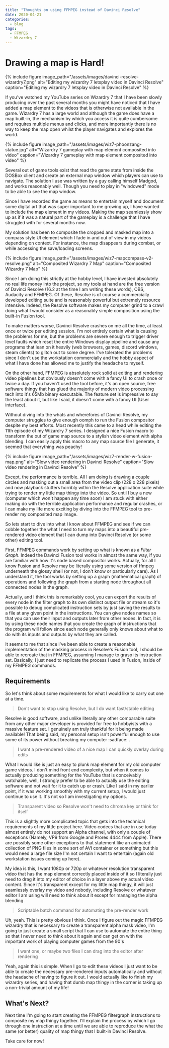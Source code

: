 ```yaml
---
title: "Thoughts on using FFMPEG instead of Davinci Resolve"
date: 2020-04-21
categories:
  - blog
tags:
  - FFMPEG
  - Wizardry 7
---
```

Drawing a map is Hard!
======================

{% include figure image_path="/assets/images/davinci-resolve-wizardry7.png"
alt="Editing my wizardry 7 letsplay video in Davinci Resolve"
caption="Editing my wizardry 7 letsplay video in Davinci Resolve" %}

If you've watched my YouTube series on Wizardry 7 that I have been slowly
producing over the past several months you might have noticed that I have
added a map element to the videos that is otherwise not available in the game.
Wizardry 7 has a large world and although the game does have a map built-in,
the mechanism by which you access it is quite cumbersome and requires multiple
menus and clicks, and more importantly there is no way to keep the map open
whilst the player navigates and explores the world.

{% include figure image_path="/assets/images/wiz7-phoonzang-statue.jpg"
alt="Wizardry 7 gameplay with map element composited into video"
caption="Wizardry 7 gameplay with map element composited into video" %}

Several out of game tools exist that read the game state from
inside the DOSBox client and create an external map window which players can
use to navigate.  The solution I use was written by a guy calling himself
Madgod, and works reasonably well.  Though you need to play in "windowed" mode
to be able to see the map window.

Since I have recorded the game as means to entertain myself and
document some digital art that was super important to me growing up, I have
wanted to include the map element in my videos.  Making the map seamlessly
show up as if it was a natural part of the gameplay is a challenge that
I have struggled with for several months now.

My solution has been to composite the cropped and masked map into a compass
style UI element which I fade in and out of view in my videos depending on
context. For instance, the map disappears during combat, or while accessing
the save/loading screens.

{% include figure image_path="/assets/images/wiz7-mapcompass-v2-resolve.png"
alt="Composited Wizardry 7 Map"
caption="Composited Wizardry 7 Map" %}

Since I am doing this strictly at the hobby level, I have invested absolutely
no real life money into the project, so my tools at hand are the free version
of Davinci Resolve (16.2 at the time I am writing these words), OBS, Audacity
and FFMPEG. Of these, Resolve is of course a commercially developed editing
suite and is reasonably powerful but extremely resource intensive.  Indeed,
the Resolve software makes my computer grind to a crawl doing what I would
consider as a reasonably simple composition using the built-in Fusion tool.

To make matters worse, Davinci Resolve crashes on me all the time, at least
once or twice per editing session.  I'm not entirely certain what is causing
the problems for me, but the problems are severe enough to trigger driver
level faults which reset the entire Windows display pipeline and cause any
programs that lean on it heavily (web browsers, games, discord windows, steam
clients) to glitch out to some degree.  I've tolerated the problems
since I don't use the workstation commercially and the hobby aspect of what
I have done has allowed me to justify the headache to myself.

On the other hand, FFMPEG is absolutely rock solid at editing and rendering
video pipelines but obviously doesn't come with a fancy UI to crash once or
twice a day.  If you haven't used the tool before, it's an open source, free
software thingy that has glued the majority of modern video processing
tech into it's 65Mb binary executable.  The feature set is impressive to say
the least about it, but like I said, it doesn't come with a fancy UI (User
interface).

Without diving into the whats and wherefores of Davinci Resolve, my computer
struggles to give enough oomph to run the Fusion compositor despite my
best efforts.  Most recently this came to a head while editing the 11th
episode of my Wizardry 7 series.  I designed a nice Fusion macro to transform
the out of game map source to a stylish video element with alpha blending.
I can easily apply this macro to any map source file I generate, it seemed
that everything was peachy!

{% include figure image_path="/assets/images/wiz7-render-w-fusion-map.png"
alt="Slow video rendering in Davinci Resolve"
caption="Slow video rendering in Davinci Resolve" %}

Except, the performance is terrible. All I am doing is drawing a couple
circles and masking out a small area from the video clip (228 x 228 pixels)
and now playback stutters horribly within the Resolve application suite while
trying to render my little map thingy into the video. So until I buy a new
(computer which won't happen any time soon) I am stuck with either
making do with the terrible application performance and regular crashes, or
I can make my life more exciting by diving into the FFMPEG tool to pre-render
my composited map image.

So lets start to dive into what I know about FFMPEG and see if we can cobble
together the what I need to turn my maps into a beautiful pre-rendered
video element that I can dump into Davinci Resolve (or some other) editing
tool.

First, FFMPEG commands work by setting up what is known as a *Filter Graph*.
Indeed the Davinci Fusion tool works in almost the same way, if you are
familiar with how it's node based compositor works.  Actually, for all I know
Fusion and Resolve may be literally using some version of ffmpeg underneath
the glossy shell (or not, I don't know or particularly care).  As I understand
it, the tool works by setting up a graph (mathematical graph) of operations
and following the graph from a starting node throughout all connected nodes
in the graph.

Actually, and I think this is remarkably cool, you can export the results of
every node in the filter graph to its own distinct output file or stream
so it's possible to debug complicated instruction sets by just saving
the results to a file at any given point in the instructions.  You can give
nodes names so that you can use their input and outputs later from other
nodes.  In fact, it is by using these node names that you create the graph of
instructions that the program will follow since each node generally only
knows about what to do with its inputs and outputs by what they are called.

It seems to me that since I've been able to create a reasonable implementation
of the masking process in Resolve's Fusion tool, I should be able to recreate
that in FFMPEG, assuming I manage to grasp its instruction set.  Basically,
I just need to replicate the process I used in Fusion, inside of my FFMPEG
commands.


Requirements
------------

So let's think about some requirements for what I would like to carry out one
at a time.

> Don't want to stop using Resolve, but I do want fast/stable editing

Resolve is good software, and unlike literally any other comparable suite from
any other major developer is provided for free to hobbyists with a massive
feature set.  I genuinely am truly thankful for it being made available! That
being said, my personal setup isn't powerful enough to use some of its power
without breaking my computer :sadface: .

> I want a pre-rendered video of a nice map I can quickly overlay during edits

What I would like is just an easy to plunk map element for my old computer
game videos.  I don't mind front end complexity, but when it comes to actually
producing something for the YouTube that is conceivably watchable, well, I
strongly prefer to be able to actually use the editing software and not
wait for it to catch up or crash. Like I said in my earlier point, if it was
working smoothly with my current setup, I would just continue to use it. It's
not so I am investigating my options.

> Transparent video so Resolve won't need to chroma key or think for itself

This is a slightly more complicated topic that gets into the technical
requirements of my little project here.  Video codecs that are in use today
almost entirely do not support an Alpha channel, with only a couple of
exceptions (Namely, VP9 from Google and Prores 4444 from Apple). There are
possibly some other exceptions to that statement like an animated collection
of PNG files in some sort of AVI container or something but this would need
a large file size I'm not certain I want to entertain (again old workstation
issues coming up here).

My idea is this, I want 1080p or 720p or whatever resolution transparent video
that has the map element correctly placed inside of it so I literally just
need to drag it into my editor of choice in a layer above my actual video
content.  Since it's transparent except for my little map thingy, it will
just seamlessly overlay my video and nobody, including Resolve or whatever
editor I am using will need to think about it except for managing the alpha
blending.

> Scriptable batch command for automating the pre-render work

Uh, yeah.  This is pretty obvious I think.  Once I figure out the magic FFMPEG
wizardry that is necessary to create a transparent alpha mask video, I'm going
to just create a small script that I can use to automate the entire thing so
that I never need to think about it again and can get on with the important
work of playing computer games from the 90's

> I want one, or maybe two files I can drag into the editor after rendering

Yeah, again this is simple.  When I go to edit these videos I just want to be
able to create the necessary pre-rendered inputs automatically and without the
headache of having to figure it out.  I would actually like to finish my
wizardry series, and having that dumb map thingy in the corner is taking up
a non-trivial amount of my life!

What's Next?
------------

Next time I'm going to start creating the FFMPEG filtergraph instructions
to composite my map thingy together. I'll explain the process by which I
go through one instruction at a time until we are able to reproduce the what
the same (or better) quality of map thingy that I built-in Davinci Resolve.

Take care for now!
